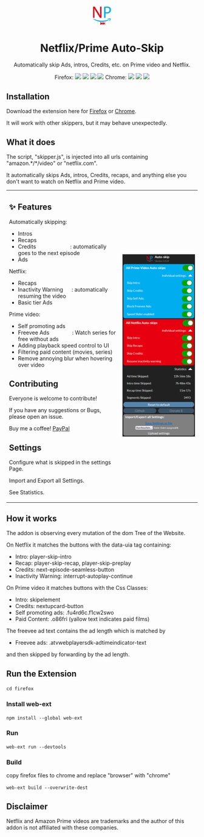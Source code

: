 <div align="center">

<img src="firefox/icons/NetflixAmazon%20Auto-Skip.svg" width="10%">

# Netflix/Prime Auto-Skip

Automatically skip Ads, intros, Credits, etc. on Prime video and Netflix.

Firefox:
<img src="https://img.shields.io/amo/dw/NetflixPrime@Autoskip.io" >
<img src="https://img.shields.io/badge/installs-482-informational" >
<img src="https://img.shields.io/amo/users/NetflixPrime@Autoskip.io" >
<img src="https://img.shields.io/amo/rating/NetflixPrime@Autoskip.io" >
Chrome: 
<img src="https://img.shields.io/chrome-web-store/users/akaimhgappllmlkadblbdknhbfghdgle" >
<img src="https://img.shields.io/badge/installs-229-informational" >
<img src="https://img.shields.io/chrome-web-store/rating/akaimhgappllmlkadblbdknhbfghdgle" >

</div>

## Installation

Download the extension here for [Firefox](https://addons.mozilla.org/firefox/addon/netflix-prime-auto-skip/) or [Chrome](https://chrome.google.com/webstore/detail/netflixprime-auto-skip/akaimhgappllmlkadblbdknhbfghdgle).

It will work with other skippers, but it may behave unexpectedly.

## What it does

The script, "skipper.js", is injected into all urls containing "amazon.\*/\*/video" or "netflix.com".

It automatically skips Ads, intros, Credits, recaps, and anything else you don't want to watch on Netflix and Prime video.
<table>
<tr>
<td valign="top">

## ✨ Features
Automatically skipping:
* Intros
* Recaps
* Credits&nbsp;&nbsp;&nbsp;&nbsp;&nbsp;&nbsp;&nbsp;&nbsp;&nbsp;&nbsp;&nbsp;&nbsp;&nbsp;&nbsp;&nbsp;&nbsp;&nbsp;&nbsp;&nbsp;&nbsp;&nbsp;&nbsp;&nbsp;&nbsp;: automatically goes to the next episode
* Ads
  
Netflix:

* Recaps
* Inactivity Warning&nbsp;&nbsp;&nbsp;&nbsp;&nbsp;&nbsp;: automatically resuming the video
* Basic tier Ads

Prime video:
* Self promoting ads
* Freevee Ads&nbsp;&nbsp;&nbsp;&nbsp;&nbsp;&nbsp;&nbsp;&nbsp;&nbsp;&nbsp;&nbsp;&nbsp;&nbsp;&nbsp;&nbsp;&nbsp;: Watch series for free without ads
* Adding playback speed control to UI
* Filtering paid content (movies, series)
* Remove annoying blur when hovering over video

## Contributing

Everyone is welcome to contribute!

If you have any suggestions or Bugs, please open an issue.

Buy me a coffee! [PayPal](https://paypal.me/MarvinKrebber)


## Settings

Configure what is skipped in the settings Page.

Import and Export all Settings.

See Statistics.
  
</td>
<td>

![Alt text](Publish/Screenshots/settingsFoldedOut.png?raw=true)
</td>
</tr>
</table>

## How it works

The addon is observing every mutation of the dom Tree of the Website.

On Netflix it matches the buttons with the data-uia tag containing:

* Intro: player-skip-intro
* Recap: player-skip-recap, player-skip-preplay
* Credits: next-episode-seamless-button
* Inactivity Warning: interrupt-autoplay-continue

On Prime video it matches buttons with the Css Classes:

* Intro: skipelement
* Credits: nextupcard-button
* Self promoting ads: .fu4rd6c.f1cw2swo
* Paid Content: .o86fri (yallow text indicates paid films)
  
The freevee ad text contains the ad length which is matched by 

* Freevee ads: .atvwebplayersdk-adtimeindicator-text

and then skipped by forwarding by the ad length.

## Run the Extension
```cd firefox```
### Install web-ext
```npm install --global web-ext```
### Run
```web-ext run --devtools```
### Build
copy firefox files to chrome and replace "browser" with "chrome"

```web-ext build --overwrite-dest```

## Disclaimer

Netflix and Amazon Prime videos are trademarks and the author of this addon is not affiliated with these companies.
